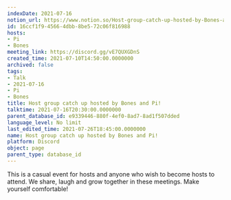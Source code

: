 ```yaml
---
indexDate: 2021-07-16
notion_url: https://www.notion.so/Host-group-catch-up-hosted-by-Bones-and-Pi-16ccf1f945664dbb8be572c06f816988
id: 16ccf1f9-4566-4dbb-8be5-72c06f816988
hosts:
- Pi
- Bones
meeting_link: https://discord.gg/vE7QUXGDnS
created_time: 2021-07-10T14:50:00.0000000
archived: false
tags:
- Talk
- 2021-07-16
- Pi
- Bones
title: Host group catch up hosted by Bones and Pi!
talktime: 2021-07-16T20:30:00.0000000
parent_database_id: e9339446-880f-4ef0-8ad7-8ad1f507dded
language_level: No limit
last_edited_time: 2021-07-26T18:45:00.0000000
name: Host group catch up hosted by Bones and Pi!
platform: Discord
object: page
parent_type: database_id
---
```


This is a casual event for hosts and anyone who wish to become hosts to attend.  We share, laugh and grow together in these meetings.  Make yourself comfortable!






